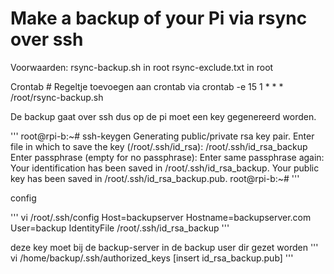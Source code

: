 # Make a backup of your Pi via rsync over ssh

Voorwaarden:
	rsync-backup.sh in root
	rsync-exclude.txt in root

Crontab
\# Regeltje toevoegen aan crontab via crontab -e
15 1 * * *	/root/rsync-backup.sh

De backup gaat over ssh dus op de pi moet een key gegenereerd worden.

'''
root@rpi-b:~# ssh-keygen 
Generating public/private rsa key pair.
Enter file in which to save the key (/root/.ssh/id_rsa): /root/.ssh/id_rsa_backup
Enter passphrase (empty for no passphrase): 
Enter same passphrase again: 
Your identification has been saved in /root/.ssh/id_rsa_backup.
Your public key has been saved in /root/.ssh/id_rsa_backup.pub.
root@rpi-b:~# 
'''

config

'''
vi /root/.ssh/config
Host=backupserver
        Hostname=backupserver.com
        User=backup
        IdentityFile /root/.ssh/id_rsa_backup
'''

deze key moet bij de backup-server in de backup user dir gezet worden
'''
vi /home/backup/.ssh/authorized_keys
[insert id_rsa_backup.pub]
'''
